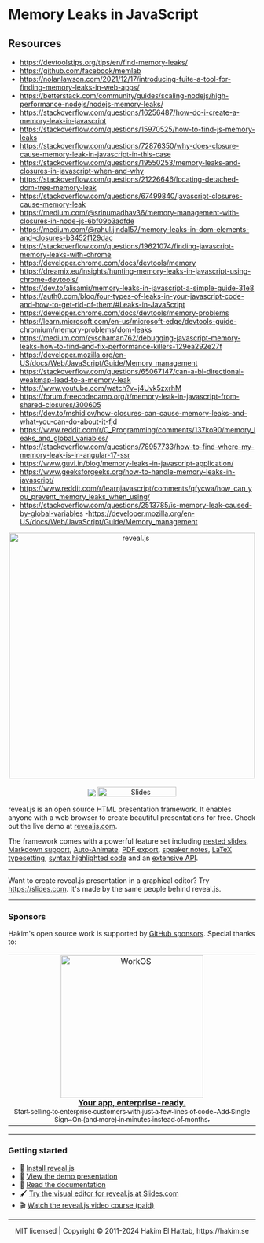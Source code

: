 # Memory Leaks in JavaScript

## Resources

- https://devtoolstips.org/tips/en/find-memory-leaks/
- https://github.com/facebook/memlab
- https://nolanlawson.com/2021/12/17/introducing-fuite-a-tool-for-finding-memory-leaks-in-web-apps/
- https://betterstack.com/community/guides/scaling-nodejs/high-performance-nodejs/nodejs-memory-leaks/
- https://stackoverflow.com/questions/16256487/how-do-i-create-a-memory-leak-in-javascript
- https://stackoverflow.com/questions/15970525/how-to-find-js-memory-leaks
- https://stackoverflow.com/questions/72876350/why-does-closure-cause-memory-leak-in-javascript-in-this-case
- https://stackoverflow.com/questions/19550253/memory-leaks-and-closures-in-javascript-when-and-why
- https://stackoverflow.com/questions/21226646/locating-detached-dom-tree-memory-leak
- https://stackoverflow.com/questions/67499840/javascript-closures-cause-memory-leak
- https://medium.com/@srinumadhav36/memory-management-with-closures-in-node-js-6bf09b3adfde
- https://medium.com/@rahul.jindal57/memory-leaks-in-dom-elements-and-closures-b3452f129dac
- https://stackoverflow.com/questions/19621074/finding-javascript-memory-leaks-with-chrome
- https://developer.chrome.com/docs/devtools/memory
- https://dreamix.eu/insights/hunting-memory-leaks-in-javascript-using-chrome-devtools/
- https://dev.to/alisamir/memory-leaks-in-javascript-a-simple-guide-31e8
- https://auth0.com/blog/four-types-of-leaks-in-your-javascript-code-and-how-to-get-rid-of-them/#Leaks-in-JavaScript
- https://developer.chrome.com/docs/devtools/memory-problems
- https://learn.microsoft.com/en-us/microsoft-edge/devtools-guide-chromium/memory-problems/dom-leaks
- https://medium.com/@schaman762/debugging-javascript-memory-leaks-how-to-find-and-fix-performance-killers-129ea292e27f
- https://developer.mozilla.org/en-US/docs/Web/JavaScript/Guide/Memory_management
- https://stackoverflow.com/questions/65067147/can-a-bi-directional-weakmap-lead-to-a-memory-leak
- https://www.youtube.com/watch?v=j4Uvk5zxrhM
- https://forum.freecodecamp.org/t/memory-leak-in-javascript-from-shared-closures/300605
- https://dev.to/mshidlov/how-closures-can-cause-memory-leaks-and-what-you-can-do-about-it-fjd
- https://www.reddit.com/r/C_Programming/comments/137ko90/memory_leaks_and_global_variables/
- https://stackoverflow.com/questions/78957733/how-to-find-where-my-memory-leak-is-in-angular-17-ssr
- https://www.guvi.in/blog/memory-leaks-in-javascript-application/
- https://www.geeksforgeeks.org/how-to-handle-memory-leaks-in-javascript/
- https://www.reddit.com/r/learnjavascript/comments/qfycwa/how_can_you_prevent_memory_leaks_when_using/
- https://stackoverflow.com/questions/2513785/is-memory-leak-caused-by-global-variables
-https://developer.mozilla.org/en-US/docs/Web/JavaScript/Guide/Memory_management

<p align="center">
  <a href="https://revealjs.com">
  <img src="https://hakim-static.s3.amazonaws.com/reveal-js/logo/v1/reveal-black-text-sticker.png" alt="reveal.js" width="500">
  </a>
  <br><br>
  <a href="https://github.com/hakimel/reveal.js/actions"><img src="https://github.com/hakimel/reveal.js/workflows/tests/badge.svg"></a>
  <a href="https://slides.com/"><img src="https://s3.amazonaws.com/static.slid.es/images/slides-github-banner-320x40.png?1" alt="Slides" width="160" height="20"></a>
</p>

reveal.js is an open source HTML presentation framework. It enables anyone with a web browser to create beautiful presentations for free. Check out the live demo at [revealjs.com](https://revealjs.com/).

The framework comes with a powerful feature set including [nested slides](https://revealjs.com/vertical-slides/), [Markdown support](https://revealjs.com/markdown/), [Auto-Animate](https://revealjs.com/auto-animate/), [PDF export](https://revealjs.com/pdf-export/), [speaker notes](https://revealjs.com/speaker-view/), [LaTeX typesetting](https://revealjs.com/math/), [syntax highlighted code](https://revealjs.com/code/) and an [extensive API](https://revealjs.com/api/).

---

Want to create reveal.js presentation in a graphical editor? Try <https://slides.com>. It's made by the same people behind reveal.js.

---

### Sponsors
Hakim's open source work is supported by <a href="https://github.com/sponsors/hakimel">GitHub sponsors</a>. Special thanks to:
<div align="center">
  <table>
    <td align="center">
      <a href="https://workos.com/?utm_campaign=github_repo&utm_medium=referral&utm_content=revealjs&utm_source=github">
        <div>
          <img src="https://user-images.githubusercontent.com/629429/151508669-efb4c3b3-8fe3-45eb-8e47-e9510b5f0af1.svg" width="290" alt="WorkOS">
        </div>
        <b>Your app, enterprise-ready.</b>
        <div>
          <sub>Start selling to enterprise customers with just a few lines of code. Add Single Sign-On (and more) in minutes instead of months.</sup>
        </div>
      </a>
    </td>
  </table>
</div>

---

### Getting started
- 🚀 [Install reveal.js](https://revealjs.com/installation)
- 👀 [View the demo presentation](https://revealjs.com/demo)
- 📖 [Read the documentation](https://revealjs.com/markup/)
- 🖌 [Try the visual editor for reveal.js at Slides.com](https://slides.com/)
- 🎬 [Watch the reveal.js video course (paid)](https://revealjs.com/course)

---
<div align="center">
  MIT licensed | Copyright © 2011-2024 Hakim El Hattab, https://hakim.se
</div>
